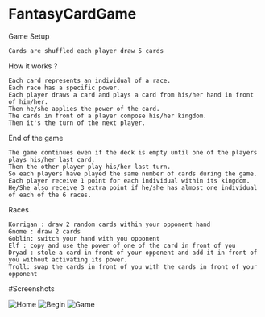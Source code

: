 # FantasyCardGame

Game Setup
```
Cards are shuffled each player draw 5 cards
```
How it works ?
```
Each card represents an individual of a race.
Each race has a specific power.
Each player draws a card and plays a card from his/her hand in front of him/her.
Then he/she applies the power of the card.
The cards in front of a player compose his/her kingdom.
Then it's the turn of the next player.
```
End of the game

```
The game continues even if the deck is empty until one of the players plays his/her last card.
Then the other player play his/her last turn.
So each players have played the same number of cards during the game.
Each player receive 1 point for each individual within its kingdom.
He/She also receive 3 extra point if he/she has almost one individual of each of the 6 races.
```

Races
```
Korrigan : draw 2 random cards within your opponent hand
Gnome : draw 2 cards
Goblin: switch your hand with you opponent
Elf : copy and use the power of one of the card in front of you
Dryad : stole a card in front of your opponent and add it in front of you without activating its power.
Troll: swap the cards in front of you with the cards in front of your opponent
```


#Screenshots

![Home](Screenshots/Start_window.png?raw=true "home page")
![Begin](Screenshots/Game_beginning.png?raw=true "home page")
![Game](Screenshots/Game_in_process.png?raw=true "home page")
